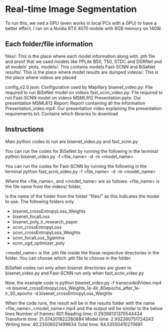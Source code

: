 # Real-time Image Segmentation
To run this, we ned a GPU (even works in local PCs with a GPU) to have a better effect. I ran on a Nvidia RTX 4070 mobile with 8GB memory on 140W.


## Each folder/file information

files/: This is the place where each model information along with .pth file and proof that we used models like PPLite B50, T50, STDC and DDRNet and all models' plots.
models/: This contains models Fast-SCNN and BiSeNet
results/: This is the place where model results are dumped
videos/: This is the place where videos are placed

config_v2.0.json: Configuration used by Mapillary
bisenet_video.py: File required to run BiSeNet model on videos
fast_scnn_video.py: File required to run Fast-SCNN model on videos
MSML612 Presentation.pptx: Our presentation
MSML612 Report: Report containing all the information
Presentation_video.mp4: Our presentation video explaining the presentation
requirements.txt: Contains which libraries to download


## Instructions 
Main python codes to run are bisenet_video.py and fast_scnn.py

You can run the codes for BiSeNet by running the following in the terminal
python bisenet_video.py -f <file_name> -d <directory> -m <model_name>

You can run the codes for Fast-SCNN by running the following in the terminal
python fast_scnn_video.py -f <file_name> -d <directory> -m <model_name>

Where the <file_name>, <directory> and <model_name> are as follows:
<file_name> is the file name from the videos/ folder,

<directory> is the name of the folder from the folder "files/" as this indicates the model to use. The following folders only
- bisenet_crossEntropyLoss_Weights
- bisenet_focalLoss
- bisenet_poly_lr_research_paper
- scnn_crossEntropyLoss
- scnn_crossEntropyLoss_Weights
- scnn_focalLoss_3gamma
- scnn_sgd_optimizer_poly

<model_name> is the .pth file inside the those respective directories in the <directory> folder. You can choose which .pth file to choose in the <directory> folder.

BiSeNet codes run only when bisenet directories are given to bisenet_video.py and Fast-SCNN run only when fast_scnn_video.py

Now, the example code is 
python bisenet_video.py -f transcodedVideo.mp4 -m bisenet_crossEntropyLoss_Weights_1e-4lr_60epochs_after_1e-lr_30_epochs -d bisenet_crossEntropyLoss_Weights

When the code runs, the result will be in the results folder with the name <file_name>_<model_name>.mp4 and the output will be similar to the below lines 
Number of frames: 601
Reading time: 0.29398131370544434
Transform time: 21.074201822280884
Model time: 2.932260751724243
Writing time: 40.23506021499634
Total time: 64.53550410270691

